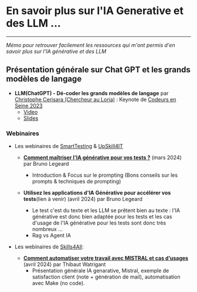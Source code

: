#  En savoir plus sur l'IA Generative et des LLM ...
---
*Mémo pour retrouver facilement les ressources qui m'ont permis d'en savoir plus sur l'IA générative et des LLM*


## Présentation générale sur Chat GPT et les grands modèles de langage

- **LLM(ChatGPT) - Dé-coder les grands modèles de langage**  par  [Christophe Cerisara (Chercheur au Loria)](https://members.loria.fr/CCerisara/) : Keynote de [Codeurs en Seine 2023](https://www.codeursenseine.com/)
    - [Video](https://www.youtube.com/watch?v=GiEcNK3XA_o)
    - [Slides](https://ia.loria.fr/ces)



### Webinaires

- Les webinaires de [SmartTesting](https://www.smartesting.com/) & [UpSkill4IT](https://upskill4it.com/)

    - **[Comment maîtriser l'IA générative pour vos tests ?](https://www.youtube.com/watch?v=IR4pReXmUwI)** (mars 2024) par Bruno Legeard
        - Introduction & Focus sur le prompting (Bons conseils sur les prompts & techniques de prompting)  

     - **Utilisez les applications d'IA Générative pour accélérer vos tests**(lien à venir) (avril 2024) par Bruno Legeard  
         - Le test c'est du texte et les LLM se prêtent bien au texte : l'IA générative est donc bien adaptée pour les tests et les cas d'usage de l'IA générative pour les tests sont donc très nombreux ...
        - Rag vs Agent IA  




- Les webinaires de [Skills4All](https://www.skills4all.com/webinars):

    - **[Comment automatiser votre travail avec MISTRAL et cas d’usages](https://www.youtube.com/watch?v=SoJHQuZ0dzA)** (avril 2024) par Thibaut Watrigant  
        - Présentation générale IA genarative, Mistral,  exemple de satisfaction client (note + génération de mail), automatisation avec Make (no code).

   